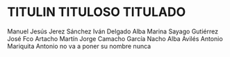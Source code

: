 # TITULIN TITULOSO TITULADO

Manuel Jesús Jerez Sánchez
Iván Delgado Alba
Marina Sayago Gutiérrez
José Fco Artacho Martín
Jorge Camacho García
Nacho Alba Avilés
Antonio Mariquita
Antonio no va a poner su nombre nunca
